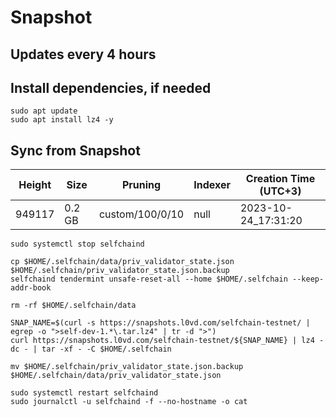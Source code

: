 # Snapshot

## Updates every 4 hours

## Install dependencies, if needed
```
sudo apt update
sudo apt install lz4 -y
```

## Sync from Snapshot  
| Height  | Size | Pruning | Indexer | Creation Time (UTC+3) |
| --------- | --------- | --------- | --------- | --------- |
| 949117  | 0.2 GB  | custom/100/0/10 | null | 2023-10-24_17:31:20 |

```
sudo systemctl stop selfchaind

cp $HOME/.selfchain/data/priv_validator_state.json $HOME/.selfchain/priv_validator_state.json.backup
selfchaind tendermint unsafe-reset-all --home $HOME/.selfchain --keep-addr-book

rm -rf $HOME/.selfchain/data 

SNAP_NAME=$(curl -s https://snapshots.l0vd.com/selfchain-testnet/ | egrep -o ">self-dev-1.*\.tar.lz4" | tr -d ">")
curl https://snapshots.l0vd.com/selfchain-testnet/${SNAP_NAME} | lz4 -dc - | tar -xf - -C $HOME/.selfchain

mv $HOME/.selfchain/priv_validator_state.json.backup $HOME/.selfchain/data/priv_validator_state.json

sudo systemctl restart selfchaind
sudo journalctl -u selfchaind -f --no-hostname -o cat